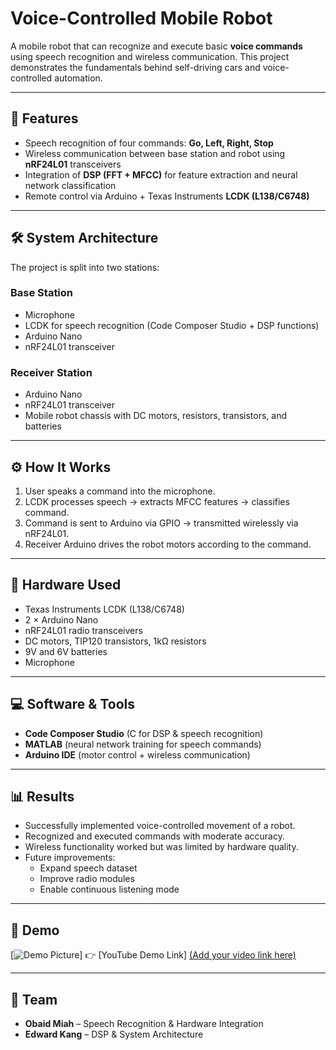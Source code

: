 # Voice-Controlled Mobile Robot

A mobile robot that can recognize and execute basic **voice commands** using speech recognition and wireless communication. This project demonstrates the fundamentals behind self-driving cars and voice-controlled automation.

---

## 🚀 Features
- Speech recognition of four commands: **Go, Left, Right, Stop**  
- Wireless communication between base station and robot using **nRF24L01** transceivers  
- Integration of **DSP (FFT + MFCC)** for feature extraction and neural network classification  
- Remote control via Arduino + Texas Instruments **LCDK (L138/C6748)**  

---

## 🛠 System Architecture
The project is split into two stations:

### Base Station
- Microphone  
- LCDK for speech recognition (Code Composer Studio + DSP functions)  
- Arduino Nano  
- nRF24L01 transceiver  

### Receiver Station
- Arduino Nano  
- nRF24L01 transceiver  
- Mobile robot chassis with DC motors, resistors, transistors, and batteries  

---

## ⚙️ How It Works
1. User speaks a command into the microphone.  
2. LCDK processes speech → extracts MFCC features → classifies command.  
3. Command is sent to Arduino via GPIO → transmitted wirelessly via nRF24L01.  
4. Receiver Arduino drives the robot motors according to the command.  

---

## 🔩 Hardware Used
- Texas Instruments LCDK (L138/C6748)  
- 2 × Arduino Nano  
- nRF24L01 radio transceivers  
- DC motors, TIP120 transistors, 1kΩ resistors  
- 9V and 6V batteries  
- Microphone  

---

## 💻 Software & Tools
- **Code Composer Studio** (C for DSP & speech recognition)  
- **MATLAB** (neural network training for speech commands)  
- **Arduino IDE** (motor control + wireless communication)  

---

## 📊 Results
- Successfully implemented voice-controlled movement of a robot.  
- Recognized and executed commands with moderate accuracy.  
- Wireless functionality worked but was limited by hardware quality.  
- Future improvements:  
  - Expand speech dataset  
  - Improve radio modules  
  - Enable continuous listening mode  

---

## 🎥 Demo
[![Demo Picture](assets/car_setup.png)]
👉 [YouTube Demo Link] [(Add your video link here)](https://www.youtube.com/watch?v=Bbf-TNEz7DQ)

---

## 👥 Team
- **Obaid Miah** – Speech Recognition & Hardware Integration  
- **Edward Kang** – DSP & System Architecture  
